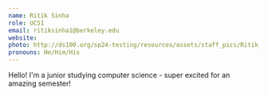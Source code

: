 ```yaml
---
name: Ritik Sinha
role: UCS1
email: ritiksinha1@berkeley.edu
website:
photo: http://ds100.org/sp24-testing/resources/assets/staff_pics/Ritik_Sinha.jpg
pronouns: He/Him/His
---
```


Hello! I'm a junior studying computer science - super excited for an amazing semester!
